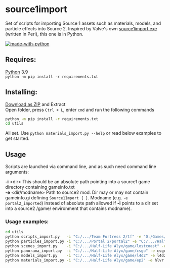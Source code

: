 # source1import
Set of scripts for importing Source 1 assets such as materials, models, and particle effects into Source 2. Inspired by Valve's own [source1import.exe](https://www.youtube.com/watch?v=ZnY82mVJi9w) (written in Perl), this one is in Python.

[![made-with-python](https://img.shields.io/badge/Made%20with-Python-1f425f.svg)](https://www.python.org/downloads/release/python-386/)
## Requires:
[Python](https://www.python.org/downloads/release/python-396/#:~:text=Windows%20installer%20(64-bit)) 3.9  
`python -m pip install -r requirements.txt`

## Installing:
[Download as ZIP](https://github.com/kristiker/source1import/archive/refs/heads/master.zip) and Extract  
Open folder, press `Ctrl + L`, enter `cmd` and run the following commands
```bash
python -m pip install -r requirements.txt
cd utils
```
All set. Use `python materials_import.py --help` or read below examples to get started.

## Usage
Scripts are launched via command line, and as such need command line arguments:

**-i** \<dir\> This should be an absolute path pointing into a source1 game directory containing gameinfo.txt  
**-e** \<dir/modname\> Path to source2 mod. Dir may or may not contain gameinfo.gi defining `Source1Import { }`. Modname (e.g. `-e portal2_imported`) instead of absolute path allowed if **-i** points to a dir set into a source2 /game/ environment that contains modname).

### Usage examples:
```bash
cd utils
python scripts_import.py   -i "C:/.../Team Fortress 2/tf" -e "D:/Games/steamapps/common/sbox/addons/tf_source2"
python particles_import.py -i "C:/.../Portal 2/portal2" -e "C:/.../Half-Life Alyx/game/hlvr_addons/portal2"
python scenes_import.py    -i "C:/.../Half-Life Alyx/game/lostcoast" -e hlvr_addons/lostcoast_source2
python panorama_import.py  -i "C:/.../Half-Life Alyx/game/csgo" -e csgo_imported
python models_import.py    -i "C:/.../Half-Life Alyx/game/l4d2" -e l4d2_source2
python materials_import.py -i "C:/.../Half-Life Alyx/game/ep2" -e hlvr
```